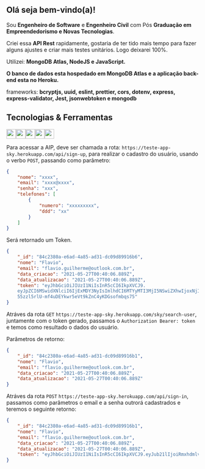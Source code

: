 <!-- ## <img src="https://raw.githubusercontent.com/iampavangandhi/iampavangandhi/master/gifs/Hi.gif" width="30px"> Olá seja bem-vindo(a)!</h2> -->

## <h2> Olá seja bem-vindo(a)!</h2>

Sou <strong>Engenheiro de Software</strong> e <strong>Engenheiro Civil</strong> com Pós <strong> Graduação em Empreendedorismo e Novas Tecnologias</strong>.<br />

Criei essa <strong>API Rest</strong>
rapidamente, gostaria de ter tido mais tempo para fazer alguns ajustes e criar mais testes unitários. Logo deixarei 100%</strong>.

Utilizei: <strong>MongoDB Atlas, NodeJS e JavaScript.</strong>

<strong>O banco de dados esta hospedado em MongoDB Atlas e a aplicação back-end esta no Heroku.</strong>

frameworks: <strong>bcryptjs, uuid, eslint, prettier, cors, dotenv, express, express-validator, Jest, jsonwebtoken e mongodb</strong>

## Tecnologias & Ferramentas

<img src="https://img.shields.io/badge/javascript-%23F7DF1E.svg?&style=for-the-badge&logo=javascript&logoColor=black" height="25"/><img src="https://img.shields.io/badge/Node.js-43853D?style=for-the-badge&logo=node.js&logoColor=white" height="25"/><img src="https://img.shields.io/badge/-npm-CB3837?style=flat-square&logo=npm" height="25"/><img src="https://img.shields.io/badge/-GitHub-181717?style=flat-square&logo=github" height="25"/><img src="https://img.shields.io/badge/MySQL-00000F?style=for-the-badge&logo=mysql&logoColor=white" height="25"/>

Para acessar a AIP, deve ser chamada a rota: `https://teste-app-sky.herokuapp.com/api/sign-up`, para realizar o cadastro do usuário, usando o verbo `POST`, passando como parâmetro:

```json
{
    "nome": "xxxx",
    "email": "xxxx@xxxx",
    "senha": "xxx",
    "telefones": [
        {
            "numero": "xxxxxxxxx",
            "ddd": "xx"
        }
    ]
}
```

Será retornado um Token.

```json
{
    "_id": "84c2380a-e6ad-4a85-ad31-dc09d89916b6",
    "nome": "Flavio",
    "email": "flavio.guilherme@outlook.com.br",
    "data_criacao": "2021-05-27T00:40:06.889Z",
    "data_atualizacao": "2021-05-27T00:40:06.889Z",
    "token": "eyJhbGciOiJIUzI1NiIsInR5cCI6IkpXVCJ9.
    eyJpZCI6MSwidXNlciI6IjExMDY3NyIsImlhdCI6MTYyMTI3MjI5NSwiZXhwIjoxNjIxMjc1ODk1fQ.
    55zzl5rlU-mf4uDEYkwr5eVt9kZnC4yKDGsofmbqs75"
}
```

Atráves da rota `GET` `https://teste-app-sky.herokuapp.com/sky/search-user`, juntamente com o token gerado, passamos o `Authorization Bearer: token`
e temos como resultado o dados do usuário.

Parâmetros de retorno:

```json
{
    "_id": "84c2380a-e6ad-4a85-ad31-dc09d89916b1",
    "nome": "Flavio",
    "email": "flavio.guilherme@outlook.com.br",
    "data_criacao": "2021-05-27T00:40:06.889Z",
    "data_atualizacao": "2021-05-27T00:40:06.889Z"
}
```

Atráves da rota `POST` `https://teste-app-sky.herokuapp.com/api/sign-in`, passamos como parâmetros o email e a senha outrorá cadastrados e teremos o seguinte retorno:

```json
{
    "_id": "84c2380a-e6ad-4a85-ad31-dc09d89916b1",
    "nome": "Flavio",
    "email": "flavio.guilherme@outlook.com.br",
    "data_criacao": "2021-05-27T00:40:06.889Z",
    "data_atualizacao": "2021-05-27T00:40:06.889Z",
    "token": "eyJhbGciOiJIUzI1NiIsInR5cCI6IkpXVCJ9.eyJub21lIjoiRmxhdmlvIiwiZW1haWwiOiJmbGF2aW8uZ3VpbGhlcm1lQG91dGxvb2suY29tLmJyIiwiaWF0IjoxNjIyMTIzNjU4LCJleHAiOjE2MjIxMjU0NTh9.jz8N_5MAwWRZUiYW2RJXFPNcUtJC1hvgA9TPZvmE5C1"
}
```
